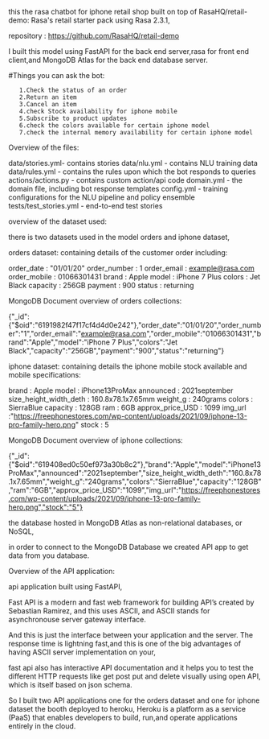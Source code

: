 this the rasa chatbot for iphone retail shop built on top of RasaHQ/retail-demo: Rasa's retail starter pack using Rasa 2.3.1,

repository : https://github.com/RasaHQ/retail-demo

I built this model using  FastAPI for the back end server,rasa for front end client,and MongoDB Atlas for the back end database server.

#Things you can ask the bot:

       1.Check the status of an order
       2.Return an item
       3.Cancel an item
       4.check Stock availability for iphone mobile
       5.Subscribe to product updates
       6.check the colors available for certain iphone model
       7.check the internal memory availability for certain iphone model
	
Overview of the files:

data/stories.yml- contains stories
data/nlu.yml -  contains NLU training data
data/rules.yml -  contains the rules upon which the bot responds to queries
actions/actions.py -  contains custom action/api code
domain.yml -  the domain file, including bot response templates
config.yml -  training configurations for the NLU pipeline and policy ensemble
tests/test_stories.yml -  end-to-end test stories

overview of the dataset used:

there is two datasets used in the model orders and iphone dataset,

orders dataset:
 containing details of the customer order including:

order_date : "01/01/20"
order_number : 1
order_email : example@rasa.com
order_mobile : 01066301431
brand : Apple
model : iPhone 7 Plus
colors : Jet Black
capacity : 256GB
payment : 900 
status : returning




MongoDB Document overview of orders collections:

{"_id":{"$oid":"6191982f47f17cf4d4d0e242"},"order_date":"01/01/20","order_number":"1","order_email":"example@rasa.com","order_mobile":"01066301431","brand":"Apple","model":"iPhone 7 Plus","colors":"Jet Black","capacity":"256GB","payment":"900","status":"returning"}


iphone dataset:
containing details the iphone mobile stock available and mobile specifications:

brand : Apple
model : iPhone13ProMax
announced : 2021september
size_height_width_deth : 160.8x78.1x7.65mm
weight_g : 240grams
colors : SierraBlue
capacity : 128GB
ram : 6GB
approx_price_USD : 1099
img_url :"https://freephonestores.com/wp-content/uploads/2021/09/iphone-13-pro-family-hero.png"
stock : 5

MongoDB Document overview of iphone collections:

{"_id":{"$oid":"619408ed0c50ef973a30b8c2"},"brand":"Apple","model":"iPhone13ProMax","announced":"2021september","size_height_width_deth":"160.8x78.1x7.65mm","weight_g":"240grams","colors":"SierraBlue","capacity":"128GB","ram":"6GB","approx_price_USD":"1099","img_url":"https://freephonestores.com/wp-content/uploads/2021/09/iphone-13-pro-family-hero.png","stock":"5"}

the database hosted in MongoDB Atlas as non-relational databases, or NoSQL,

in order to connect to the MongoDB Database we created API app to get data from you database.



Overview of the API application:


api application built using FastAPI, 

Fast API is a modern and fast web framework for building API’s created by Sebastian Ramirez, and this uses ASCII, 
and ASCII stands for asynchronouse server gateway interface.

And this is just the interface between your application and the server.
The response time is lightning fast,and this is one of the big advantages of having ASCII server implementation on your,

fast api also has interactive API documentation and it helps you to test the different HTTP requests like get post put and delete visually using open API,
which is itself based on json schema.

So I built two API applications one for the orders dataset and one for iphone dataset the booth deployed to heroku, 
Heroku is a platform as a service (PaaS) that enables developers to build, run,and operate applications entirely in the cloud.

